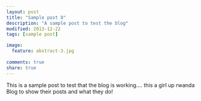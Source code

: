 ```yaml
---
layout: post
title: "Sample post 8"
description: "A sample post to test the blog"
modified: 2013-12-22
tags: [sample post]

image:
  feature: abstract-3.jpg
  
comments: true
share: true
---
```


This is a sample post to test that the blog is working....
this a girl up rwanda Blog to show their posts and what they do!